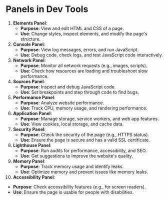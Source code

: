 # Panels in Dev Tools

1. **Elements Panel**:
    - **Purpose**: View and edit HTML and CSS of a page.
    - **Use**: Change styles, inspect elements, and modify the page's structure.
2. **Console Panel**:
    - **Purpose**: View log messages, errors, and run JavaScript.
    - **Use**: Debug code, check logs, and test JavaScript code interactively.
3. **Network Panel**:
    - **Purpose**: Monitor all network requests (e.g., images, scripts).
    - **Use**: Check how resources are loading and troubleshoot slow performance.
4. **Sources Panel**:
    - **Purpose**: Inspect and debug JavaScript code.
    - **Use**: Set breakpoints and step through code to find bugs.
5. **Performance Panel**:
    - **Purpose**: Analyze website performance.
    - **Use**: Track CPU, memory usage, and rendering performance.
6. **Application Panel**:
    - **Purpose**: Manage storage, service workers, and web app features.
    - **Use**: View cookies, local storage, and cache data.
7. **Security Panel**:
    - **Purpose**: Check the security of the page (e.g., HTTPS status).
    - **Use**: Ensure the page is secure and has a valid SSL certificate.
8. **Lighthouse Panel**:
    - **Purpose**: Run audits for performance, accessibility, and SEO.
    - **Use**: Get suggestions to improve the website's quality.
9. **Memory Panel**:
    - **Purpose**: Track memory usage and identify leaks.
    - **Use**: Optimize memory and prevent issues like memory leaks.
10. **Accessibility Panel**:
- **Purpose**: Check accessibility features (e.g., for screen readers).
- **Use**: Ensure the page is usable for people with disabilities.